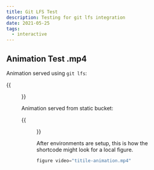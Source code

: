 ```yaml
---
title: Git LFS Test
description: Testing for git lfs integration
date: 2021-05-25
tags:
  - interactive
---
```


## Animation Test .mp4

Animation served using `git lfs`:

{{<figure video="https://github.com/3b1b/3Blue1Brown.com/raw/workflow/content/lessons/2021/git-lfs-test/animation-1.27-2.01.mp4" />}}

Animation served from static bucket:

{{<figure video="https://3b1b-posts.us-east-1.linodeobjects.com/lessons/git-lfs-test/animation-1.27-2.01.mp4" />}}

After environments are setup, this is how the shortcode might look for a local figure.

```js
figure video="titile-animation.mp4"
```